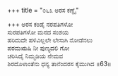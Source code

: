+++
title = "೦೬೩ ಅರಸ ಕಣ್ಡೈ"

+++
ಅರಸ ಕಂಡೈ ನರಪತಿಗಳೋ  
ಸುರಪತಿಗಳೋ ಮನದ ಸಂಶಯ  
ಹರಿದುದೇ ಹಳಿವಿಲ್ಲಲೇ ಲೇಸಾಗಿ ನೋಡೆನಲು   
ಪರಮಋಷಿ ನೀ ಪುಣ್ಯದಲಿ ಗೋ  
ಚರಿಸಿದೈ ನಿಮ್ಮಡಿಯ ನೇಮವ  
ಶಿರದೊಳಾಂತೆನು ಧನ್ಯ ತಾನೆಂದರಸ ಕೈಮುಗಿದ     ॥63॥